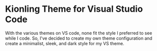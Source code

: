 # Kionling Theme for Visual Studio Code
With the various themes on VS code, none fit the style I preferred to see while I code. So, I've decided to create my own theme configuration and create a minimalist, sleek, and dark style for my VS theme. 

